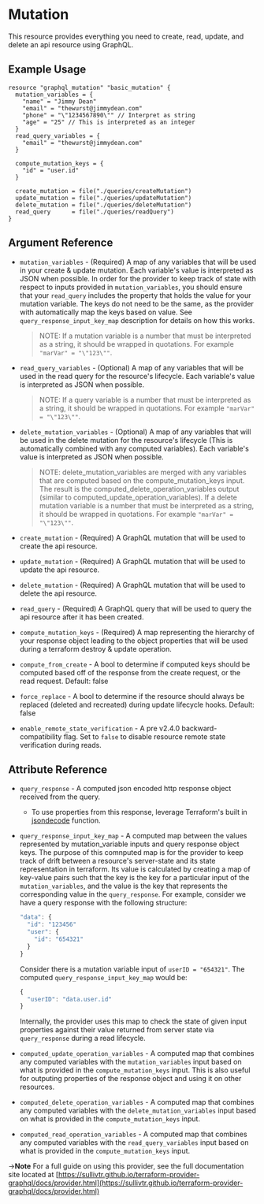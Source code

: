 # <resource name> Mutation

This resource provides everything you need to create, read, update, and delete an api resource using GraphQL. 

## Example Usage

```hcl
resource "graphql_mutation" "basic_mutation" {
  mutation_variables = {
    "name" = "Jimmy Dean"
    "email" = "thewurst@jimmydean.com"
    "phone" = "\"1234567890\"" // Interpret as string
    "age" = "25" // This is interpreted as an integer
  }
  read_query_variables = {
    "email" = "thewurst@jimmydean.com"
  }

  compute_mutation_keys = {
    "id" = "user.id"
  }

  create_mutation = file("./queries/createMutation")
  update_mutation = file("./queries/updateMutation")
  delete_mutation = file("./queries/deleteMutation")
  read_query      = file("./queries/readQuery")
}
```

## Argument Reference
* `mutation_variables` - (Required) A map of any variables that will be used in your create & update mutation. Each variable's value is interpreted as JSON when possible. In order for the provider to keep track of state with respect to inputs provided in `mutation_variables`, you should ensure that your `read_query` includes the property that holds the value for your mutation variable. The keys do not need to be the same, as the provider with automatically map the keys based on value. See `query_response_input_key_map` description for details on how this works. 
  >NOTE: If a mutation variable is a number that must be interpreted as a string, it should be wrapped in quotations. For example `"marVar" = "\"123\""`.

* `read_query_variables` - (Optional) A map of any variables that will be used in the read query for the resource's lifecycle. Each variable's value is interpreted as JSON when possible.
   >NOTE: If a query variable is a number that must be interpreted as a string, it should be wrapped in quotations. For example `"marVar" = "\"123\""`.

* `delete_mutation_variables` - (Optional) A map of any variables that will be used in the delete mutation for the resource's lifecycle (This is automatically combined with any computed variables). Each variable's value is interpreted as JSON when possible.
  >NOTE: delete_mutation_variables are merged with any variables that are computed based on the compute_mutation_keys input. The result is the computed_delete_operation_variables output (similar to computed_update_operation_variables). If a delete mutation variable is a number that must be interpreted as a string, it should be wrapped in quotations. For example `"marVar" = "\"123\""`.

* `create_mutation` - (Required) A GraphQL mutation that will be used to create the api resource.
   
* `update_mutation` - (Required) A GraphQL mutation that will be used to update the api resource.
  
* `delete_mutation` - (Required) A GraphQL mutation that will be used to delete the api resource.

* `read_query` - (Required) A GraphQL query that will be used to query the api resource after it has been created.

* `compute_mutation_keys` - (Required) A map representing the hierarchy of your response object leading to the object properties that will be used during a terraform destroy & update operation.
* `compute_from_create` - A bool to determine if computed keys should be computed based off of the response from the create request, or the read request. Default: false
* `force_replace` - A bool to determine if the resource should always be replaced (deleted and recreated) during update lifecycle hooks. Default: false
* `enable_remote_state_verification` - A pre v2.4.0 backward-compatibility flag. Set to `false` to disable resource remote state verification during reads.


## Attribute Reference

* `query_response` - A computed json encoded http response object received from the query.
    - To use properties from this response, leverage Terraform's built in [jsondecode](https://www.terraform.io/docs/configuration/functions/jsondecode.html) function.

* `query_response_input_key_map` - A computed map between the values represented by mutation_variable inputs and query response object keys. The purpose of this comnputed map is for the provider to keep track of drift between a resource's server-state and its state representation in terraform. Its value is calculated by creating a map of key-value pairs such that the key is the key for a particular input of the `mutation_variables`, and the value is the key that represents the corresponding value in the `query_response`. For example, consider we have a query response with the following structure: 
  ```javascript
  "data": {
    "id": "123456"
    "user": {
      "id": "654321"
    } 
  }
  ```

  Consider there is a mutation variable input of `userID = "654321"`. The computed `query_response_input_key_map` would be: 
  ```javascript
  {
    "userID": "data.user.id"
  }
  ```
  Internally, the provider uses this map to check the state of given input properties against their value returned from server state via `query_response` during a read lifecycle. 

* `computed_update_operation_variables` - A computed map that combines any computed variables with the `mutation_variables` input based on what is provided in the `compute_mutation_keys` input. This is also useful for outputing properties of the response object and using it on other resources.
  
* `computed_delete_operation_variables` - A computed map that combines any computed variables with the `delete_mutation_variables` input based on what is provided in the `compute_mutation_keys` input.

* `computed_read_operation_variables` - A computed map that combines any computed variables with the `read_query_variables` input based on what is provided in the `compute_mutation_keys` input. 


->**Note** For a full guide on using this provider, see the full documentation site located at [https://sullivtr.github.io/terraform-provider-graphql/docs/provider.html](https://sullivtr.github.io/terraform-provider-graphql/docs/provider.html)
